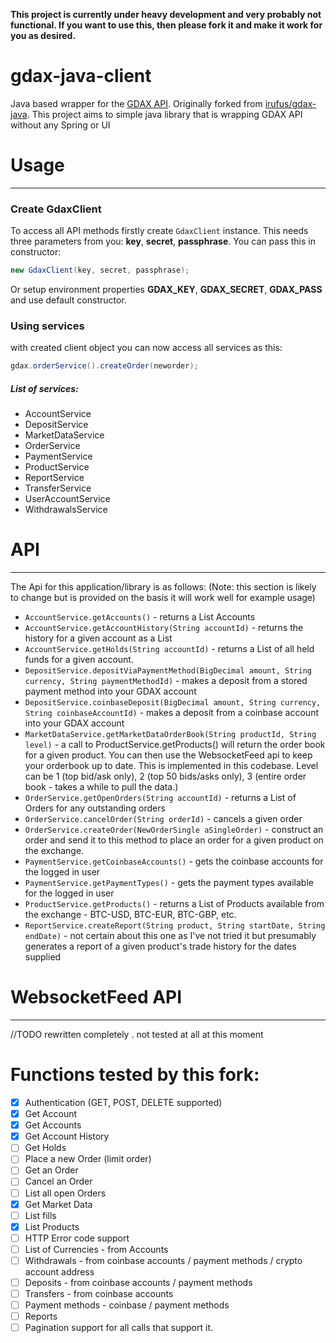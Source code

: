 **This project is currently under heavy development and very probably not functional. 
If you want to use this, then please fork it and make it work for you as desired.**

# gdax-java-client

Java based wrapper for the [GDAX API](https://docs.gdax.com/#introduction). Originally forked from [irufus/gdax-java](https://github.com/irufus/gdax-java). 
This project aims to simple java library that is wrapping GDAX API without any Spring or UI
    
# Usage
--------

### Create GdaxClient
To access all API methods firstly create `GdaxClient` instance. This needs three parameters from you: 
**key**, **secret**, **passphrase**. You can pass this in constructor:

```java
new GdaxClient(key, secret, passphrase);
```

Or setup environment properties **GDAX_KEY**, **GDAX_SECRET**, **GDAX_PASS** and use default constructor.

### Using services
with created client object you can now access all services as this:

```java
gdax.orderService().createOrder(neworder);
```
##### List of services:
-  AccountService
-  DepositService
-  MarketDataService
-  OrderService
-  PaymentService
-  ProductService
-  ReportService
-  TransferService
-  UserAccountService
-  WithdrawalsService

# API
--------

The Api for this application/library is as follows:
(Note: this section is likely to change but is provided on the basis it will work well for example usage)

- `AccountService.getAccounts()` - returns a List Accounts
- `AccountService.getAccountHistory(String accountId)` - returns the history for a given account as a List
- `AccountService.getHolds(String accountId)` - returns a List of all held funds for a given account.
- `DepositService.depositViaPaymentMethod(BigDecimal amount, String currency, String paymentMethodId)` - makes a deposit from a stored payment method into your GDAX account
- `DepositService.coinbaseDeposit(BigDecimal amount, String currency, String coinbaseAccountId)` - makes a deposit from a coinbase account into your GDAX account
- `MarketDataService.getMarketDataOrderBook(String productId, String level)` - a call to ProductService.getProducts() will return the order book for a given product. You can then use the WebsocketFeed api to keep your orderbook up to date. This is implemented in this codebase. Level can be 1 (top bid/ask only), 2 (top 50 bids/asks only), 3 (entire order book - takes a while to pull the data.)
- `OrderService.getOpenOrders(String accountId)` - returns a List of Orders for any outstanding orders
- `OrderService.cancelOrder(String orderId)` - cancels a given order
- `OrderService.createOrder(NewOrderSingle aSingleOrder)` - construct an order and send it to this method to place an order for a given product on the exchange.
- `PaymentService.getCoinbaseAccounts()` - gets the coinbase accounts for the logged in user
- `PaymentService.getPaymentTypes()` - gets the payment types available for the logged in user
- `ProductService.getProducts()` - returns a List of Products available from the exchange - BTC-USD, BTC-EUR, BTC-GBP, etc.
- `ReportService.createReport(String product, String startDate, String endDate)` - not certain about this one as I've not tried it but presumably generates a report of a given product's trade history for the dates supplied


# WebsocketFeed API 
---------------------
//TODO rewritten completely . not tested at all at this moment
 
# Functions tested by this fork:
- [x] Authentication (GET, POST, DELETE supported)
- [x] Get Account
- [x] Get Accounts
- [x] Get Account History
- [ ] Get Holds
- [ ] Place a new Order (limit order)
- [ ] Get an Order
- [ ] Cancel an Order
- [ ] List all open Orders
- [x] Get Market Data
- [ ] List fills
- [x] List Products
- [ ] HTTP Error code support
- [ ] List of Currencies - from Accounts
- [ ] Withdrawals - from coinbase accounts / payment methods / crypto account address
- [ ] Deposits - from coinbase accounts / payment methods
- [ ] Transfers - from coinbase accounts
- [ ] Payment methods - coinbase / payment methods
- [ ] Reports
- [ ] Pagination support for all calls that support it.

